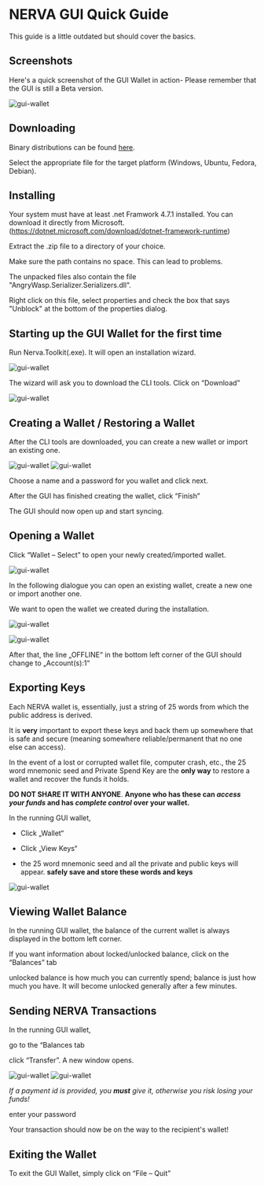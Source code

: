 # NERVA GUI Quick Guide
This guide is a little outdated but should cover the basics.
## Screenshots

Here's a quick screenshot of the GUI Wallet in action-
Please remember that the GUI is still a Beta version.

![gui-wallet](img/GUI_in_action.JPG)

## Downloading

Binary distributions can be found [here](https://getnerva.org/#downloads).

Select the appropriate file for the target platform (Windows, Ubuntu, Fedora, Debian).

## Installing

Your system must have at least .net Framwork 4.7.1 installed. You can download it directly from Microsoft.
(https://dotnet.microsoft.com/download/dotnet-framework-runtime)

Extract the .zip file to a directory of your choice.

Make sure the path contains no space. This can lead to problems.

The unpacked files also contain the file "AngryWasp.Serializer.Serializers.dll".

Right click on this file, select properties and check the box that says "Unblock" at the bottom of the properties dialog.

## Starting up the GUI Wallet for the first time

Run Nerva.Toolkit(.exe). It will open an installation wizard.

![gui-wallet](img/GUI_first_start.JPG)

The wizard will ask you to download the CLI tools. Click on “Download”

![gui-wallet](img/GUI_CLI_download.JPG)

## Creating a Wallet / Restoring a Wallet

After the CLI tools are downloaded, you can create a new wallet or import an existing one.

![gui-wallet](img/GUI_new_wallet.JPG)   ![gui-wallet](img/GUI_import_wallet.JPG)

Choose a name and a password for you wallet and click next.

After the GUI has finished creating the wallet, click “Finish”

The GUI should now open up and start syncing.

## Opening a Wallet

Click “Wallet – Select” to open your newly created/imported wallet.

![gui-wallet](img/GUI_open_wallet.JPG)

In the following dialogue you can open an existing wallet, create a new one or import another one.

We want to open the wallet we created during the installation.

![gui-wallet](img/GUI_open_wallet_dialog.JPG)

![gui-wallet](img/GUI_open_wallet_dialog2.JPG)

After that, the line „OFFLINE“ in the bottom left corner of the GUI should change to „Account(s):1“

## Exporting Keys

Each NERVA wallet is, essentially, just a string of 25 words from which the public address is derived.

It is **very** important to export these keys and back them up somewhere that is safe and secure (meaning somewhere reliable/permanent that no one else can access).

In the event of a lost or corrupted wallet file, computer crash, etc., the 25 word mnemonic seed and Private Spend Key are the **only way** to restore a wallet and recover the funds it holds.

**DO NOT SHARE IT WITH ANYONE**. **Anyone who has these can *access your funds* and has *complete control* over your wallet.**

In the running GUI wallet,

* Click „Wallet“

*	Click „View Keys“

*	the 25 word mnemonic seed and all the private and public keys will appear. 
**safely save and store these words and keys**

![gui-wallet](img/GUI_View_Keys2.jpg)


## Viewing Wallet Balance

In the running GUI wallet, the balance of the current wallet is always displayed in the bottom left corner.

If you want information about locked/unlocked balance, click on the “Balances” tab

unlocked balance is how much you can currently spend; balance is just how much you have. It will become unlocked generally after a few minutes.

## Sending NERVA Transactions

In the running GUI wallet,

go to the “Balances tab

click “Transfer”. A new window opens.

![gui-wallet](img/GUI_Transfer1.jpg)  ![gui-wallet](img/GUI_Transfer2.jpg)

*If a payment id is provided, you **must** give it, otherwise you risk losing your funds!*

enter your password

Your transaction should now be on the way to the recipient's wallet!

## Exiting the Wallet

To exit the GUI Wallet, simply click on “File – Quit”
